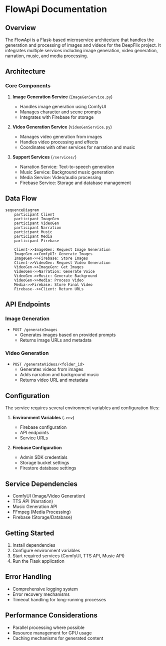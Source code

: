 # FlowApi Documentation

## Overview
The FlowApi is a Flask-based microservice architecture that handles the generation and processing of images and videos for the DeepFlix project. It integrates multiple services including image generation, video generation, narration, music, and media processing.

## Architecture

### Core Components
1. **Image Generation Service** (`ImageGenService.py`)
   - Handles image generation using ComfyUI
   - Manages character and scene prompts
   - Integrates with Firebase for storage

2. **Video Generation Service** (`VideoGenService.py`)
   - Manages video generation from images
   - Handles video processing and effects
   - Coordinates with other services for narration and music

3. **Support Services** (`/services/`)
   - Narration Service: Text-to-speech generation
   - Music Service: Background music generation
   - Media Service: Video/audio processing
   - Firebase Service: Storage and database management

## Data Flow
```mermaid
sequenceDiagram
    participant Client
    participant ImageGen
    participant VideoGen
    participant Narration
    participant Music
    participant Media
    participant Firebase

    Client->>ImageGen: Request Image Generation
    ImageGen->>ComfyUI: Generate Images
    ImageGen->>Firebase: Store Images
    Client->>VideoGen: Request Video Generation
    VideoGen->>ImageGen: Get Images
    VideoGen->>Narration: Generate Voice
    VideoGen->>Music: Generate Background
    VideoGen->>Media: Process Video
    Media->>Firebase: Store Final Video
    Firebase-->>Client: Return URLs
```

## API Endpoints

### Image Generation
- `POST /generateImages`
  - Generates images based on provided prompts
  - Returns image URLs and metadata

### Video Generation
- `POST /generateVideos/<folder_id>`
  - Generates videos from images
  - Adds narration and background music
  - Returns video URL and metadata

## Configuration
The service requires several environment variables and configuration files:

1. **Environment Variables** (`.env`)
   - Firebase configuration
   - API endpoints
   - Service URLs

2. **Firebase Configuration**
   - Admin SDK credentials
   - Storage bucket settings
   - Firestore database settings

## Service Dependencies
- ComfyUI (Image/Video Generation)
- TTS API (Narration)
- Music Generation API
- FFmpeg (Media Processing)
- Firebase (Storage/Database)

## Getting Started
1. Install dependencies
2. Configure environment variables
3. Start required services (ComfyUI, TTS API, Music API)
4. Run the Flask application

## Error Handling
- Comprehensive logging system
- Error recovery mechanisms
- Timeout handling for long-running processes

## Performance Considerations
- Parallel processing where possible
- Resource management for GPU usage
- Caching mechanisms for generated content 